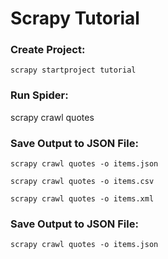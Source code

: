 # Scrapy Tutorial

### Create Project:
```scrapy startproject tutorial```

### Run Spider:
scrapy crawl quotes


### Save Output to JSON File:
```scrapy crawl quotes -o items.json```

```scrapy crawl quotes -o items.csv```

```scrapy crawl quotes -o items.xml```


### Save Output to JSON File:
```scrapy crawl quotes -o items.json```


